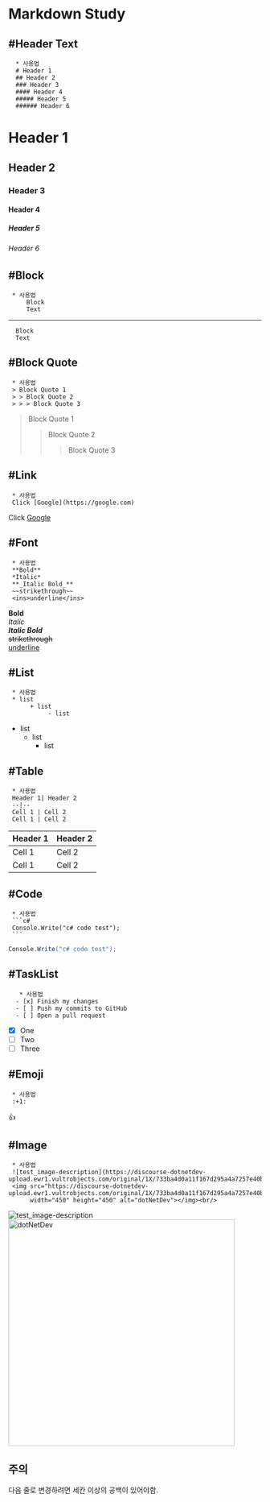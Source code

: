 # Markdown Study

## #Header Text
      * 사용법       
      # Header 1     
      ## Header 2        
      ### Header 3       
      #### Header 4      
      ##### Header 5     
      ###### Header 6      
# Header 1
## Header 2
### Header 3
#### Header 4
##### Header 5
###### Header 6

## #Block
     * 사용법     
         Block       
         Text        
---
      Block
      Text

## #Block Quote
     * 사용법     
     > Block Quote 1        
     > > Block Quote 2      
     > > > Block Quote 3        

> Block Quote 1
> > Block Quote 2
> > > Block Quote 3

## #Link
     * 사용법     
     Click [Google](https://google.com)         
Click [Google](https://google.com)

## #Font  
     * 사용법     
     **Bold**       
     *Italic*       
     **_Italic Bold_**          
     ~~strikethrough~~      
     <ins>underline</ins>           
**Bold**    
*Italic*    
**_Italic Bold_**       
~~strikethrough~~       
<ins>underline</ins>    

## #List
     * 사용법     
     * list         
          + list       
               - list     
* list
  + list
    - list

## #Table
     * 사용법     
     Header 1| Header 2     
     --|--      
     Cell 1 | Cell 2        
     Cell 1 | Cell 2            

Header 1| Header 2
--|--
Cell 1 | Cell 2
Cell 1 | Cell 2

## #Code
     * 사용법     
     ```c#      
     Console.Write("c# code test");     
     ```            
```c#
Console.Write("c# code test");
```

## #TaskList
       * 사용법     
      - [x] Finish my changes
      - [ ] Push my commits to GitHub
      - [ ] Open a pull request  
      
- [x] One     
- [ ] Two     
- [ ] Three       

## #Emoji
     * 사용법     
     :+1:       

:+1:        

## #Image
     * 사용법     
     ![test_image-description](https://discourse-dotnetdev-upload.ewr1.vultrobjects.com/original/1X/733ba4d0a11f167d295a4a7257e40bcbc93d91bb.png)
     <img src="https://discourse-dotnetdev-upload.ewr1.vultrobjects.com/original/1X/733ba4d0a11f167d295a4a7257e40bcbc93d91bb.png" 
          width="450" height="450" alt="dotNetDev"></img><br/>      

![test_image-description](https://discourse-dotnetdev-upload.ewr1.vultrobjects.com/original/1X/733ba4d0a11f167d295a4a7257e40bcbc93d91bb.png)
<img src="https://discourse-dotnetdev-upload.ewr1.vultrobjects.com/original/1X/733ba4d0a11f167d295a4a7257e40bcbc93d91bb.png" 
     width="450" height="450" alt="dotNetDev"></img><br/>

## 주의
다음 줄로 변경하려면 세칸 이상의 공백이 있어야함.
